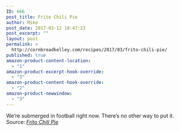 ```yaml
---
ID: 666
post_title: Frito Chili Pie
author: Mike
post_date: 2017-03-12 18:47:23
post_excerpt: ""
layout: post
permalink: >
  http://cornbreadkelley.com/recipes/2017/03/frito-chili-pie/
published: true
amazon-product-content-location:
  - "1"
amazon-product-excerpt-hook-override:
  - "3"
amazon-product-content-hook-override:
  - "2"
amazon-product-newwindow:
  - "3"
---
```

We’re submerged in football right now. There’s no other way to put it. 
Source: <em><a href="http://thepioneerwoman.com/cooking/frito-chili-pie/">Frito Chili Pie</a></em>